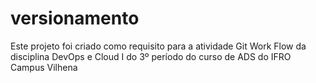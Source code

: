 
# versionamento


Este projeto foi criado como requisito para a atividade Git Work Flow da disciplina DevOps e Cloud I do 3º período do curso de ADS do IFRO Campus Vilhena

